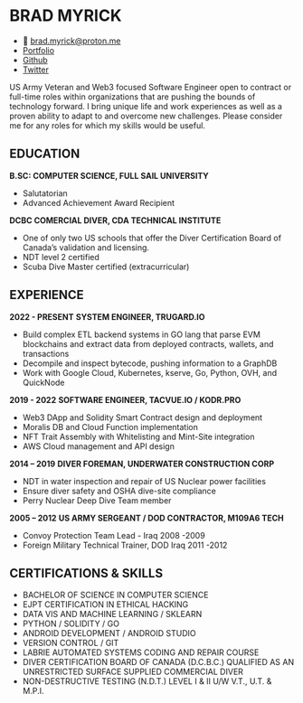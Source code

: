 # BRAD MYRICK
- 📧 brad.myrick@proton.me
- [Portfolio](https://kodr.pro)
- [Github](https://github.com/BradMyrick/)
- [Twitter](https://x.com/kodr_eth)

US Army Veteran and Web3 focused Software Engineer open to contract or full-time roles within organizations that 
are pushing the bounds of technology forward. I bring unique life and work experiences as well as a proven ability 
to adapt to and overcome new challenges. Please consider me for any roles for which my skills would be useful.

## EDUCATION

**B.SC: COMPUTER SCIENCE, FULL SAIL UNIVERSITY**
- Salutatorian
- Advanced Achievement Award Recipient

**DCBC COMERCIAL DIVER, CDA TECHNICAL INSTITUTE**
- One of only two US schools that offer the Diver Certification Board of Canada’s validation and licensing.
- NDT level 2 certified
- Scuba Dive Master certified (extracurricular)

## EXPERIENCE

**2022 - PRESENT**
**SYSTEM ENGINEER, TRUGARD.IO**
- Build complex ETL backend systems in GO lang that parse EVM blockchains and extract data from deployed contracts, wallets, and transactions
- Decompile and inspect bytecode, pushing information to a GraphDB
- Work with Google Cloud, Kubernetes, kserve, Go, Python, OVH, and QuickNode

**2019 - 2022**
**SOFTWARE ENGINEER, TACVUE.IO / KODR.PRO**
- Web3 DApp and Solidity Smart Contract design and deployment
- Moralis DB and Cloud Function implementation
- NFT Trait Assembly with Whitelisting and Mint-Site integration
- AWS Cloud management and API design

**2014 – 2019**
**DIVER FOREMAN, UNDERWATER CONSTRUCTION CORP**
- NDT in water inspection and repair of US Nuclear power facilities
- Ensure diver safety and OSHA dive-site compliance
- Perry Nuclear Deep Dive Team member

**2005 – 2012**
**US ARMY SERGEANT / DOD CONTRACTOR, M109A6 TECH**
- Convoy Protection Team Lead - Iraq 2008 -2009
- Foreign Military Technical Trainer, DOD Iraq 2011 -2012

## CERTIFICATIONS & SKILLS
- BACHELOR OF SCIENCE IN COMPUTER SCIENCE
- EJPT CERTIFICATION IN ETHICAL HACKING
- DATA VIS AND MACHINE LEARNING / SKLEARN
- PYTHON / SOLIDITY / GO
- ANDROID DEVELOPMENT / ANDROID STUDIO
- VERSION CONTROL / GIT
- LABRIE AUTOMATED SYSTEMS CODING AND REPAIR COURSE
- DIVER CERTIFICATION BOARD OF CANADA (D.C.B.C.) QUALIFIED AS AN UNRESTRICTED SURFACE SUPPLIED COMMERCIAL DIVER
- NON-DESTRUCTIVE TESTING (N.D.T.) LEVEL I & II U/W V.T., U.T. & M.P.I.
